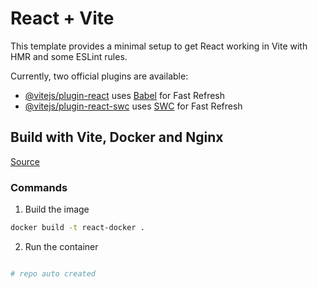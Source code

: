 # React + Vite

This template provides a minimal setup to get React working in Vite with HMR and some ESLint rules.

Currently, two official plugins are available:

- [@vitejs/plugin-react](https://github.com/vitejs/vite-plugin-react/blob/main/packages/plugin-react/README.md) uses [Babel](https://babeljs.io/) for Fast Refresh
- [@vitejs/plugin-react-swc](https://github.com/vitejs/vite-plugin-react-swc) uses [SWC](https://swc.rs/) for Fast Refresh

## Build with Vite, Docker and Nginx
[Source](https://tiangolo.medium.com/react-in-docker-with-nginx-built-with-multi-stage-docker-builds-including-testing-8cc49d6ec305)

### Commands
1. Build the image
```bash
docker build -t react-docker .
```
2. Run the container
```bash

# repo auto created
